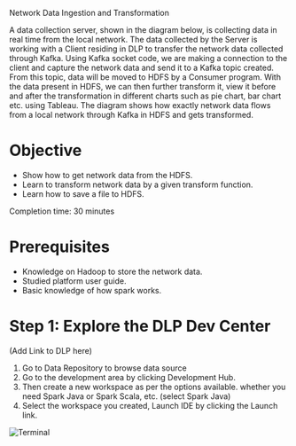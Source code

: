 Network Data Ingestion and Transformation

A data collection server, shown in the diagram below, is collecting data in real time from the local network. The data collected by the Server is working with a Client residing in DLP to transfer the network data collected through Kafka. Using Kafka socket code, we are making a connection to the client and capture the network data and send it to a Kafka topic created. From this topic, data will be moved to HDFS by a Consumer program. With the data present in HDFS, we can then further transform it, view it before and after the transformation in different charts such as pie chart, bar chart etc. using Tableau. The diagram shows how exactly network data flows from a local network through Kafka in HDFS and gets transformed.


# Objective

*	Show how to get network data from the HDFS.
*	Learn to transform network data by a given transform function.
*	Learn how to save a file to HDFS.

Completion time: 30 minutes

# Prerequisites

*	Knowledge on Hadoop to store the network data.
*	Studied platform user guide.
*	Basic knowledge of how spark works.

# Step 1: Explore the DLP Dev Center

(Add Link to DLP here)

1. Go to Data Repository to browse data source
1. Go to the development area by clicking Development Hub.
1. Then create a new workspace as per the options available. whether you need Spark Java or Spark Scala, etc. (select Spark Java)
1. Select the workspace you created, Launch IDE by clicking the Launch link.

![Terminal](/posts/files/data-dev-learning-labs/assets/images/ide1.png)
